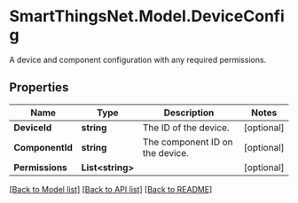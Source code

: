 # SmartThingsNet.Model.DeviceConfig
A device and component configuration with any required permissions.
## Properties

Name | Type | Description | Notes
------------ | ------------- | ------------- | -------------
**DeviceId** | **string** | The ID of the device. | [optional] 
**ComponentId** | **string** | The component ID on the device. | [optional] 
**Permissions** | **List&lt;string&gt;** |  | [optional] 

[[Back to Model list]](../README.md#documentation-for-models) [[Back to API list]](../README.md#documentation-for-api-endpoints) [[Back to README]](../README.md)

